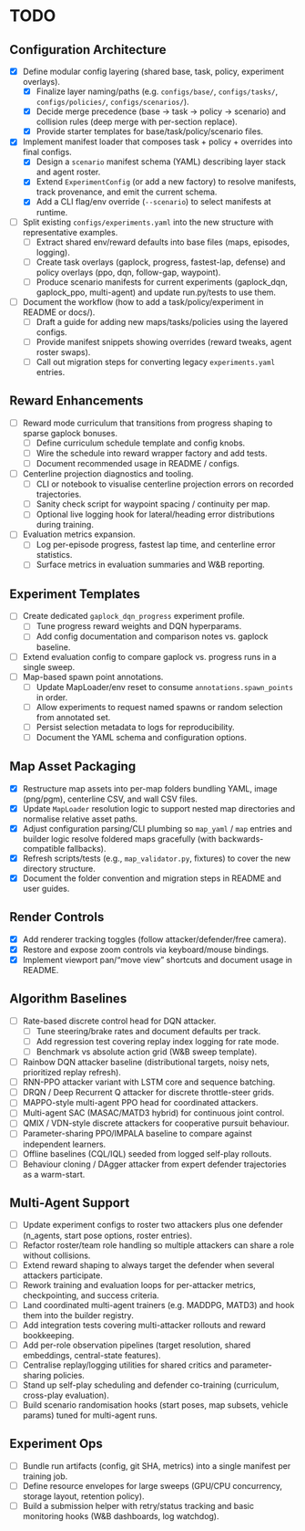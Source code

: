 # TODO

## Configuration Architecture

- [x] Define modular config layering (shared base, task, policy, experiment overlays).
  - [x] Finalize layer naming/paths (e.g. `configs/base/`, `configs/tasks/`, `configs/policies/`, `configs/scenarios/`).
  - [x] Decide merge precedence (base → task → policy → scenario) and collision rules (deep merge with per-section replace).
  - [x] Provide starter templates for base/task/policy/scenario files.
- [x] Implement manifest loader that composes task + policy + overrides into final configs.
  - [x] Design a `scenario` manifest schema (YAML) describing layer stack and agent roster.
  - [x] Extend `ExperimentConfig` (or add a new factory) to resolve manifests, track provenance, and emit the current schema.
  - [x] Add a CLI flag/env override (`--scenario`) to select manifests at runtime.
- [ ] Split existing `configs/experiments.yaml` into the new structure with representative examples.
  - [ ] Extract shared env/reward defaults into base files (maps, episodes, logging).
  - [ ] Create task overlays (gaplock, progress, fastest-lap, defense) and policy overlays (ppo, dqn, follow-gap, waypoint).
  - [ ] Produce scenario manifests for current experiments (gaplock_dqn, gaplock_ppo, multi-agent) and update run.py/tests to use them.
- [ ] Document the workflow (how to add a task/policy/experiment in README or docs/).
  - [ ] Draft a guide for adding new maps/tasks/policies using the layered configs.
  - [ ] Provide manifest snippets showing overrides (reward tweaks, agent roster swaps).
  - [ ] Call out migration steps for converting legacy `experiments.yaml` entries.

## Reward Enhancements

- [ ] Reward mode curriculum that transitions from progress shaping to sparse gaplock bonuses.
  - [ ] Define curriculum schedule template and config knobs.
  - [ ] Wire the schedule into reward wrapper factory and add tests.
  - [ ] Document recommended usage in README / configs.
- [ ] Centerline projection diagnostics and tooling.
  - [ ] CLI or notebook to visualise centerline projection errors on recorded trajectories.
  - [ ] Sanity check script for waypoint spacing / continuity per map.
  - [ ] Optional live logging hook for lateral/heading error distributions during training.
- [ ] Evaluation metrics expansion.
  - [ ] Log per-episode progress, fastest lap time, and centerline error statistics.
  - [ ] Surface metrics in evaluation summaries and W&B reporting.

## Experiment Templates

- [ ] Create dedicated `gaplock_dqn_progress` experiment profile.
  - [ ] Tune progress reward weights and DQN hyperparams.
  - [ ] Add config documentation and comparison notes vs. gaplock baseline.
- [ ] Extend evaluation config to compare gaplock vs. progress runs in a single sweep.
- [ ] Map-based spawn point annotations.
  - [ ] Update MapLoader/env reset to consume `annotations.spawn_points` in order.
  - [ ] Allow experiments to request named spawns or random selection from annotated set.
  - [ ] Persist selection metadata to logs for reproducibility.
  - [ ] Document the YAML schema and configuration options.

## Map Asset Packaging

- [x] Restructure map assets into per-map folders bundling YAML, image (png/pgm), centerline CSV, and wall CSV files.
- [x] Update `MapLoader` resolution logic to support nested map directories and normalise relative asset paths.
- [x] Adjust configuration parsing/CLI plumbing so `map_yaml` / `map` entries and builder logic resolve foldered maps gracefully (with backwards-compatible fallbacks).
- [x] Refresh scripts/tests (e.g., `map_validator.py`, fixtures) to cover the new directory structure.
- [x] Document the folder convention and migration steps in README and user guides.

## Render Controls

- [x] Add renderer tracking toggles (follow attacker/defender/free camera).
- [x] Restore and expose zoom controls via keyboard/mouse bindings.
- [x] Implement viewport pan/“move view” shortcuts and document usage in README.

## Algorithm Baselines

- [ ] Rate-based discrete control head for DQN attacker.
  - [ ] Tune steering/brake rates and document defaults per track.
  - [ ] Add regression test covering replay index logging for rate mode.
  - [ ] Benchmark vs absolute action grid (W&B sweep template).
- [ ] Rainbow DQN attacker baseline (distributional targets, noisy nets, prioritized replay refresh).
- [ ] RNN-PPO attacker variant with LSTM core and sequence batching.
- [ ] DRQN / Deep Recurrent Q attacker for discrete throttle-steer grids.
- [ ] MAPPO-style multi-agent PPO head for coordinated attackers.
- [ ] Multi-agent SAC (MASAC/MATD3 hybrid) for continuous joint control.
- [ ] QMIX / VDN-style discrete attackers for cooperative pursuit behaviour.
- [ ] Parameter-sharing PPO/IMPALA baseline to compare against independent learners.
- [ ] Offline baselines (CQL/IQL) seeded from logged self-play rollouts.
- [ ] Behaviour cloning / DAgger attacker from expert defender trajectories as a warm-start.

## Multi-Agent Support

- [ ] Update experiment configs to roster two attackers plus one defender (n_agents, start pose options, roster entries).
- [ ] Refactor roster/team role handling so multiple attackers can share a role without collisions.
- [ ] Extend reward shaping to always target the defender when several attackers participate.
- [ ] Rework training and evaluation loops for per-attacker metrics, checkpointing, and success criteria.
- [ ] Land coordinated multi-agent trainers (e.g. MADDPG, MATD3) and hook them into the builder registry.
- [ ] Add integration tests covering multi-attacker rollouts and reward bookkeeping.
- [ ] Add per-role observation pipelines (target resolution, shared embeddings, central-state features).
- [ ] Centralise replay/logging utilities for shared critics and parameter-sharing policies.
- [ ] Stand up self-play scheduling and defender co-training (curriculum, cross-play evaluation).
- [ ] Build scenario randomisation hooks (start poses, map subsets, vehicle params) tuned for multi-agent runs.

## Experiment Ops

- [ ] Bundle run artifacts (config, git SHA, metrics) into a single manifest per training job.
- [ ] Define resource envelopes for large sweeps (GPU/CPU concurrency, storage layout, retention policy).
- [ ] Build a submission helper with retry/status tracking and basic monitoring hooks (W&B dashboards, log watchdog).
